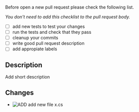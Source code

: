 Before open a new pull request please check the following list.

_You don't need to add this checklist to the pull request body._
- [ ] add new tests to test your changes
- [ ] run the tests and check that they pass
- [ ] cleanup your commits
- [ ] write good pull request description
- [ ] add appropiate labels

## Description
Add short description

## Changes
* ![ADD] add new file x.cs

[NEW]:https://atlas-resources.wooga.com/icons/icon_new.svg "New"
[ADD]:http://resources.atlas.wooga.com/icons/icon_add.svg "Add"
[IMPROVE]:http://resources.atlas.wooga.com/icons/icon_improve.svg "IMPROVE"
[CHANGE]:http://resources.atlas.wooga.com/icons/icon_change.svg "Change"
[FIX]:http://resources.atlas.wooga.com/icons/icon_fix.svg "Fix"
[UPDATE]:http://resources.atlas.wooga.com/icons/icon_update.svg "Update"

[BREAK]:http://resources.atlas.wooga.com/icons/icon_break.svg "Remove"
[REMOVE]:http://resources.atlas.wooga.com/icons/icon_remove.svg "Remove"
[IOS]:http://resources.atlas.wooga.com/icons/icon_iOS.svg "iOS"
[ANDROID]:http://resources.atlas.wooga.com/icons/icon_android.svg "Android"
[WEBGL]:http://resources.atlas.wooga.com/icons/icon_webGL.svg "Web:GL"
